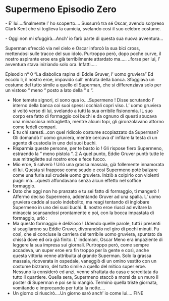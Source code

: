 # Supermeno Episodio Zero

\- E’ lui….finalmente l’ ho scoperto….
Sussurrò tra sé Oscar, avendo sorpreso Clark Kent che si toglieva la camicia,
svelando così il suo celebre costume.

\- Oggi non mi sfuggirà…Anch’ io farò parte di questa sua nuova
avventura…

Superman sfrecciò via nel cielo e Oscar inforcò la sua bici cross, mettendosi
sulle tracce del suo idolo. Purtroppo però, dopo poche curve, il nostro
aspirante eroe era già terribilmente attardato ma…..
..forse per lui, l’ avventura stava iniziando solo ora. Infatti…..

Episodio n° 0
“La diabolica rapina di Eddie Gruver,
l’ uomo gruviera”
Ed eccolo lì, il nostro eroe, impavido sull’ entrata della banca.
Sfoggiava un costume del tutto simile a quello di Superman, che si
differenziava solo per un vistoso “ meno “ posto a lato della “ s “.
- Non temete signori, ci sono qua io….Supermeno !
Disse scrutando l’ interno della banca coi suoi spessi occhiali copri viso. L’
uomo gruviera si voltò verso di lui, svelando a tutti la sua orribile fisionomia.
IL suo corpo era fatto di formaggio coi buchi e da ognuno di questi sbucava
una minacciosa mitraglietta, mentre alcuni topi, gli gironzolavano attorno
come fedeli compari.
- E tu chi saresti…con quel ridicolo costume scopiazzato da Superman?
Gli domandò l’ uomo gruviera, mentre cercava d’ infilare la testa di un agente
di custodia in uno dei suoi buchi.
- Risparmia queste persone, per te basto io !
Gli rispose fiero Supermeno, estraendo la “ meno pistola “.
2
A quel punto, Eddie Gruver puntò tutte le sue mitragliette sul nostro eroe e
fece fuoco.
- Mio eroe, ti salverò !
Urlò una grossa massaia, già follemente innamorata di lui.
Questa si frappose come scudo e così Supermeno poté balzare come una
furia sul crudele uomo gruviera. Iniziò a colpirlo con violenti pugni
ma….questi affondavano senza alcun effetto nel soffice formaggio.
- Dato che oggi non ho pranzato e tu sei fatto di formaggio, ti
mangerò !
Affermò deciso Supermeno, addentando Gruver ad una spalla.
L’ uomo gruviera cadde al suolo indebolito, ma reagì tentando di inglobare
Supermeno in uno dei suoi buchi. IL nostro eroe riuscì ad evitare la minaccia
scansandosi prontamente e poi, con la bocca impastata di formaggio, urlò :
- Ma questo formaggio è delizioso !
Udendo quelle parole, tutti i presenti si scagliarono su Eddie Gruver,
divorandolo nel giro di pochi minuti. Fu così, che si concluse la carriera del
terribile uomo gruviera, spuntato da chissà dove ed ora già finito.
L’ indomani, Oscar Meno era impaziente di leggere la sua impresa sui
giornali. Purtroppo però, come sempre accadeva, un super eroe era fin
troppo per la gente e così, anche questa vittoria venne attribuita al grande
Superman.
Solo la grassa massaia, ricoverata in ospedale, vaneggiò di un omino vestito
con un costume bizzarro, del tutto simile a quello del mitico super eroe.
Nessuno la considerò ed anzi, venne sfrattata da casa e screditata da tutto il
quartiere.
Quella sera, Supermeno staccò a morsi da un muro il poster di Superman e
poi se lo mangiò. Terminò quella triste giornata, vomitando e imprecando per
tutta la notte….
- Un giorno ci riuscirò….Un giorno sarò anch’ io come lui….
FINE
